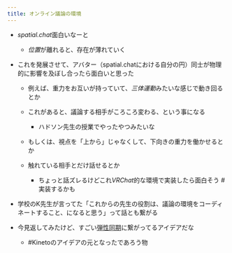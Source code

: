 ```yaml
---
title: オンライン議論の環境
---
```


* *spatial.chat*面白いなーと
  
  * *位置*が離れると、存在が薄れていく
* これを発展させて、アバター（spatial.chatにおける自分の円）同士が物理的に影響を及ぼし合ったら面白いと思った
  
  * 例えば、重力をお互いが持っていて、*三体運動*みたいな感じで動き回るとか
  
  * これがあると、議論する相手がころころ変わる、という事になる
    
    * ハドソン先生の授業でやったやつみたいな
  * もしくは、視点を「上から」じゃなくして、下向きの重力を働かせるとか
  
  * 触れている相手とだけ話せるとか
    
    * ちょっと話ズレるけどこれ*VRChat*的な環境で実装したら面白そう
      \#実装するかも
* 学校のK先生が言ってた「これからの先生の役割は、議論の環境をコーディネートすること、になると思う」って話とも繋がる

* 今見返してみたけど、すごい[弾性同期](%E5%BC%BE%E6%80%A7%E5%90%8C%E6%9C%9F.md)に繋がってるアイデアだな
  
  * \#Kinetoのアイデアの元となったであろう物
